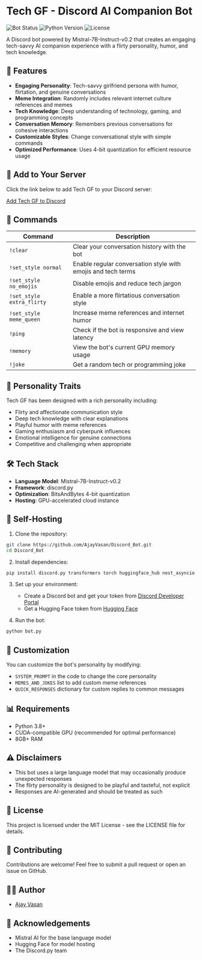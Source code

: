 # Tech GF - Discord AI Companion Bot

![Bot Status](https://img.shields.io/badge/status-online-brightgreen)
![Python Version](https://img.shields.io/badge/python-3.8%2B-blue)
![License](https://img.shields.io/badge/license-MIT-green)

A Discord bot powered by Mistral-7B-Instruct-v0.2 that creates an engaging tech-savvy AI companion experience with a flirty personality, humor, and tech knowledge.

## 🌟 Features

- **Engaging Personality**: Tech-savvy girlfriend persona with humor, flirtation, and genuine conversations
- **Meme Integration**: Randomly includes relevant internet culture references and memes
- **Tech Knowledge**: Deep understanding of technology, gaming, and programming concepts
- **Conversation Memory**: Remembers previous conversations for cohesive interactions
- **Customizable Styles**: Change conversational style with simple commands
- **Optimized Performance**: Uses 4-bit quantization for efficient resource usage

## 🔗 Add to Your Server

Click the link below to add Tech GF to your Discord server:

[Add Tech GF to Discord](https://discord.com/oauth2/authorize?client_id=1362754862768459846&permissions=75776&integration_type=0&scope=bot)

## 💬 Commands

| Command | Description |
|---------|-------------|
| `!clear` | Clear your conversation history with the bot |
| `!set_style normal` | Enable regular conversation style with emojis and tech terms |
| `!set_style no_emojis` | Disable emojis and reduce tech jargon |
| `!set_style extra_flirty` | Enable a more flirtatious conversation style |
| `!set_style meme_queen` | Increase meme references and internet humor |
| `!ping` | Check if the bot is responsive and view latency |
| `!memory` | View the bot's current GPU memory usage |
| `!joke` | Get a random tech or programming joke |

## 🧠 Personality Traits

Tech GF has been designed with a rich personality including:

- Flirty and affectionate communication style
- Deep tech knowledge with clear explanations
- Playful humor with meme references
- Gaming enthusiasm and cyberpunk influences
- Emotional intelligence for genuine connections
- Competitive and challenging when appropriate

## 🛠️ Tech Stack

- **Language Model**: Mistral-7B-Instruct-v0.2
- **Framework**: discord.py
- **Optimization**: BitsAndBytes 4-bit quantization
- **Hosting**: GPU-accelerated cloud instance

## 🚀 Self-Hosting

1. Clone the repository:
```bash
git clone https://github.com/AjayVasan/Discord_Bot.git
cd Discord_Bot
```

2. Install dependencies:
```bash
pip install discord.py transformers torch huggingface_hub nest_asyncio accelerate bitsandbytes
```

3. Set up your environment:
   - Create a Discord bot and get your token from [Discord Developer Portal](https://discord.com/developers/applications)
   - Get a Hugging Face token from [Hugging Face](https://huggingface.co/settings/tokens)

4. Run the bot:
```bash
python bot.py
```

## 📝 Customization

You can customize the bot's personality by modifying:
- `SYSTEM_PROMPT` in the code to change the core personality
- `MEMES_AND_JOKES` list to add custom meme references
- `QUICK_RESPONSES` dictionary for custom replies to common messages

## 📊 Requirements

- Python 3.8+
- CUDA-compatible GPU (recommended for optimal performance)
- 8GB+ RAM

## ⚠️ Disclaimers

- This bot uses a large language model that may occasionally produce unexpected responses
- The flirty personality is designed to be playful and tasteful, not explicit
- Responses are AI-generated and should be treated as such

## 📄 License

This project is licensed under the MIT License - see the LICENSE file for details.

## 🤝 Contributing

Contributions are welcome! Feel free to submit a pull request or open an issue on GitHub.

## 👨‍💻 Author

- [Ajay Vasan](https://github.com/AjayVasan)

## 🙏 Acknowledgements

- Mistral AI for the base language model
- Hugging Face for model hosting
- The Discord.py team
